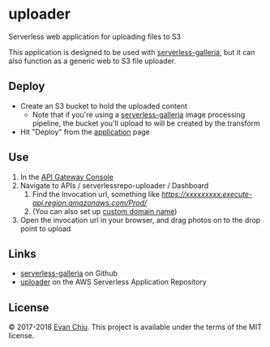 # uploader

Serverless web application for uploading files to S3

This application is designed to be used with [serverless-galleria](https://github.com/evanchiu/serverless-galleria), but it can also function as a generic web to S3 file uploader.

## Deploy
* Create an S3 bucket to hold the uploaded content
  * Note that if you're using a [serverless-galleria](https://github.com/evanchiu/serverless-galleria) image processing pipeline, the bucket you'll upload to will be created by the transform
* Hit "Deploy" from the [application](https://serverlessrepo.aws.amazon.com/#/applications/arn:aws:serverlessrepo:us-east-1:233054207705:applications~uploader) page

## Use
1. In the [API Gateway Console](https://console.aws.amazon.com/apigateway)
1. Navigate to APIs / serverlessrepo-uploader / Dashboard
    1. Find the Invocation url, something like *https://xxxxxxxxx.execute-api.region.amazonaws.com/Prod/*
    1. (You can also set up [custom domain name](http://docs.aws.amazon.com/apigateway/latest/developerguide/how-to-custom-domains.html))
1. Open the invocation url in your browser, and drag photos on to the drop point to upload

## Links
* [serverless-galleria](https://github.com/evanchiu/serverless-galleria) on Github
* [uploader](https://serverlessrepo.aws.amazon.com/#/applications/arn:aws:serverlessrepo:us-east-1:233054207705:applications~uploader) on the AWS Serverless Application Repository

## License
&copy; 2017-2018 [Evan Chiu](https://evanchiu.com). This project is available under the terms of the MIT license.
